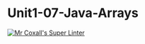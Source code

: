 # Unit1-07-Java-Arrays
[![Mr Coxall's Super Linter](https://github.com/ICS4U-Programming-Navin-Balekomebole/Unit1-07-Java-Arrays/workflows/Mr%20Coxall's%20Super%20Linter/badge.svg)](https://github.com/ICS4U-Programming-Navin-Balekomebole/Unit1-07-Java-Arrays/actions/)
